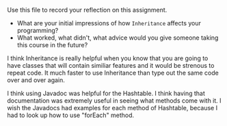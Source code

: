 Use this file to record your reflection on this assignment.

- What are your initial impressions of how `Inheritance` affects your programming?
- What worked, what didn't, what advice would you give someone taking this course in the future?

I think Inheritance is really helpful when you know that you are going to have classes that will contain similiar features and it would be strenous to repeat code. It much faster to use Inheritance than type out the same code over and over again.

I think using Javadoc was helpful for the Hashtable. I think having that documentation was extremely useful in seeing what methods come with it. I wish the Javadocs had examples for each method of Hashtable, because I had to look up how to use "forEach" method.